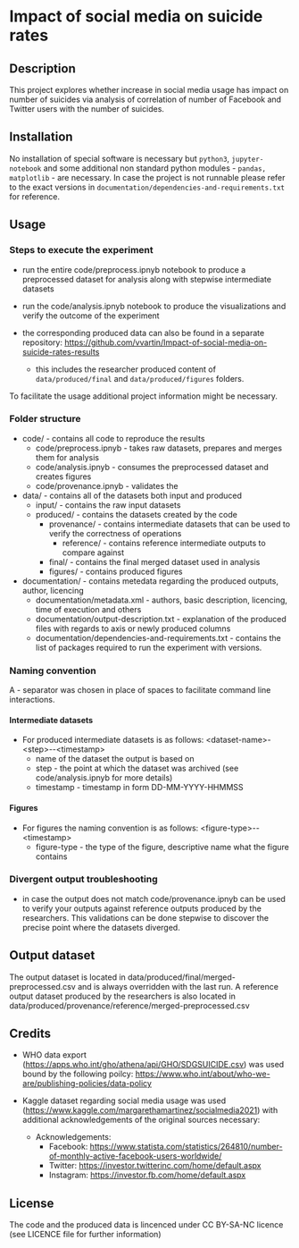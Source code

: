 # Impact of social media on suicide rates

## Description
This project explores whether increase in social media usage has impact on number of suicides via analysis of correlation of number of Facebook and Twitter users with the number of suicides. 

## Installation
No installation of special software is necessary but `python3`, `jupyter-notebook` and some additional non standard python modules - `pandas, matplotlib` - are necessary. In case the project is not runnable please refer to the exact versions in `documentation/dependencies-and-requirements.txt` for reference.

## Usage

### Steps to execute the experiment
* run the entire code/preprocess.ipnyb notebook to produce a preprocessed dataset for analysis along with stepwise intermediate datasets
* run the code/analysis.ipnyb notebook to produce the visualizations and verify the outcome of the experiment

* the corresponding produced data can also be found in a separate repository: https://github.com/vvartin/Impact-of-social-media-on-suicide-rates-results
	* this includes the researcher produced content of `data/produced/final` and `data/produced/figures` folders.

To facilitate the usage additional project information might be necessary.

### Folder structure
* code/ - contains all code to reproduce the results
	* code/preprocess.ipnyb - takes raw datasets, prepares and merges them for analysis
	* code/analysis.ipnyb - consumes the preprocessed dataset and creates figures
	* code/provenance.ipnyb - validates the 
* data/ - contains all of the datasets both input and produced
	* input/ - contains the raw input datasets
	* produced/ - contains the datasets created by the code
		* provenance/ - contains intermediate datasets that can be used to verify the correctness of operations
			* reference/ - contains reference intermediate outputs to compare against
		* final/ - contains the final merged dataset used in analysis 
		* figures/ - contains produced figures
* documentation/ - contains metedata regarding the produced outputs, author, licencing
	* documentation/metadata.xml - authors, basic description, licencing, time of execution and others
	* documentation/output-description.txt - explanation of the produced files with regards to axis or newly produced columns
	* documentation/dependencies-and-requirements.txt - contains the list of packages required to run the experiment with versions.

### Naming convention
A *-* separator was chosen in place of spaces to facilitate command line interactions.

#### Intermediate datasets
- For produced intermediate datasets is as follows: \<dataset-name\>-\<step\>--\<timestamp\>
 	* name of the dataset the output is based on
	* step - the point at which the dataset was archived (see code/analysis.ipnyb for more details)
	* timestamp - timestamp in form DD-MM-YYYY-HHMMSS

#### Figures
- For figures the naming convention is as follows: \<figure-type\>--\<timestamp\>
	* figure-type - the type of the figure, descriptive name what the figure contains


### Divergent output troubleshooting 
* in case the output does not match code/provenance.ipnyb can be used to verify your outputs against reference outputs produced by the researchers. This validations can be done stepwise to discover the precise point where the datasets diverged.

## Output dataset
The output dataset is located in data/produced/final/merged-preprocessed.csv and is always overridden with the last run. A reference output dataset produced by the researchers is also located in data/produced/provenance/reference/merged-preprocessed.csv

## Credits
* WHO data export (https://apps.who.int/gho/athena/api/GHO/SDGSUICIDE.csv) was used bound by the following poilcy: https://www.who.int/about/who-we-are/publishing-policies/data-policy

* Kaggle dataset regarding social media usage was used (https://www.kaggle.com/margarethamartinez/socialmedia2021) with additional acknowledgements of the original sources necessary:
	* Acknowledgements:
		* Facebook: https://www.statista.com/statistics/264810/number-of-monthly-active-facebook-users-worldwide/
		* Twitter: https://investor.twitterinc.com/home/default.aspx
		* Instagram: https://investor.fb.com/home/default.aspx

## License
The code and the produced data is lincenced under CC BY-SA-NC licence (see LICENCE file for further information)
